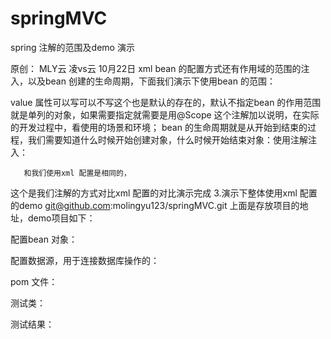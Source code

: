 # springMVC
spring 注解的范围及demo 演示

原创： MLY云  凌vs云  10月22日
xml bean 的配置方式还有作用域的范围的注入，以及bean 创建的生命周期，下面我们演示下使用bean 的范围：




value 属性可以写可以不写这个也是默认的存在的，默认不指定bean 的作用范围就是单列的对象，如果需要指定就需要是用@Scope 这个注解加以说明，在实际的开发过程中，看使用的场景和环境；
bean 的生命周期就是从开始到结束的过程，我们需要知道什么时候开始创建对象，什么时候开始结束对象：使用注解注入：


       和我们使用xml 配置是相同的，

这个是我们注解的方式对比xml 配置的对比演示完成
3.演示下整体使用xml 配置的demo
git@github.com:molingyu123/springMVC.git
上面是存放项目的地址，demo项目如下：

配置bean 对象：

配置数据源，用于连接数据库操作的：

pom 文件：

测试类：



测试结果：
